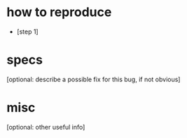 # how to reproduce
- [step 1]

# specs
[optional: describe a possible fix for this bug, if not obvious]

# misc
[optional: other useful info]
